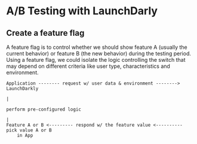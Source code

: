 # A/B Testing with LaunchDarly

## Create a feature flag
A feature flag is to control whether we should show feature A (usually the current behavior) or feature B (the new behavior) during the testing period. Using a feature flag, we could isolate the logic controlling the switch that may depend on different criteria like user type, characteristics and environment.
```
Application -------- request w/ user data & environment --------> LaunchDarkly
                                                                        |
                                                                   perform pre-configured logic
                                                                        |
Feature A or B <--------- respond w/ the feature value <---------- pick value A or B
    in App
```
